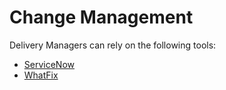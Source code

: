 # Change Management

Delivery Managers can rely on the following tools:

* [ServiceNow](https://www.servicenow.com/products/change-management.html)
* [WhatFix](https://whatfix.com/solutions/change-management/)
